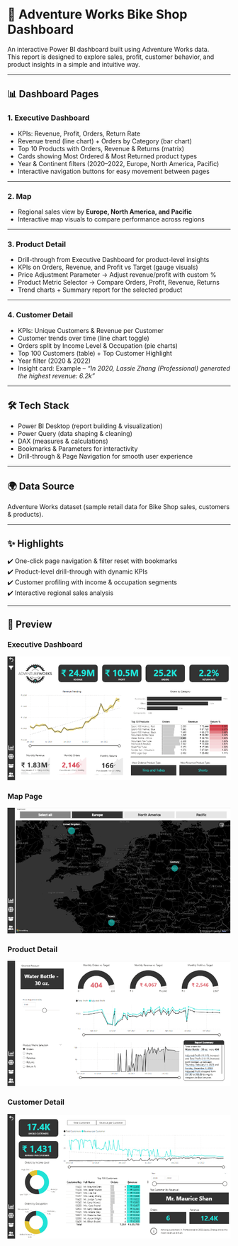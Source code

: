 # 🚴 Adventure Works Bike Shop Dashboard  

An interactive Power BI dashboard built using Adventure Works data.  
This report is designed to explore sales, profit, customer behavior, and product insights in a simple and intuitive way.  

---

## 📊 Dashboard Pages  

### 1. Executive Dashboard  
- KPIs: Revenue, Profit, Orders, Return Rate  
- Revenue trend (line chart) + Orders by Category (bar chart)  
- Top 10 Products with Orders, Revenue & Returns (matrix)  
- Cards showing Most Ordered & Most Returned product types  
- Year & Continent filters (2020–2022, Europe, North America, Pacific)  
- Interactive navigation buttons for easy movement between pages  

---

### 2. Map  
- Regional sales view by **Europe, North America, and Pacific**  
- Interactive map visuals to compare performance across regions  

---

### 3. Product Detail  
- Drill-through from Executive Dashboard for product-level insights  
- KPIs on Orders, Revenue, and Profit vs Target (gauge visuals)  
- Price Adjustment Parameter → Adjust revenue/profit with custom %  
- Product Metric Selector → Compare Orders, Profit, Revenue, Returns  
- Trend charts + Summary report for the selected product  

---

### 4. Customer Detail  
- KPIs: Unique Customers & Revenue per Customer  
- Customer trends over time (line chart toggle)  
- Orders split by Income Level & Occupation (pie charts)  
- Top 100 Customers (table) + Top Customer Highlight  
- Year filter (2020 & 2022)  
- Insight card: Example – *“In 2020, Lassie Zhang (Professional) generated the highest revenue: 6.2k”*  

---

## 🛠 Tech Stack  
- Power BI Desktop (report building & visualization)  
- Power Query (data shaping & cleaning)  
- DAX (measures & calculations)  
- Bookmarks & Parameters for interactivity  
- Drill-through & Page Navigation for smooth user experience  

---

## 🌍 Data Source  
Adventure Works dataset (sample retail data for Bike Shop sales, customers & products).  

---

## ✨ Highlights  
✔️ One-click page navigation & filter reset with bookmarks  
✔️ Product-level drill-through with dynamic KPIs  
✔️ Customer profiling with income & occupation segments  
✔️ Interactive regional sales analysis  

---

## 📸 Preview  

### Executive Dashboard  
![Executive Dashboard](https://github.com/24deekshabs/Adventure-Works-Dashboard/blob/main/Executive%20Dashboard.png)  

### Map Page  
![Map Page](https://github.com/24deekshabs/Adventure-Works-Dashboard/blob/main/Map_Page.png)  

### Product Detail  
![Product Detail](https://github.com/24deekshabs/Adventure-Works-Dashboard/blob/main/Product%20Detail_Page.png)  

### Customer Detail  
![Customer Detail](https://github.com/24deekshabs/Adventure-Works-Dashboard/blob/main/Customer%20Detail_Page.png)  
